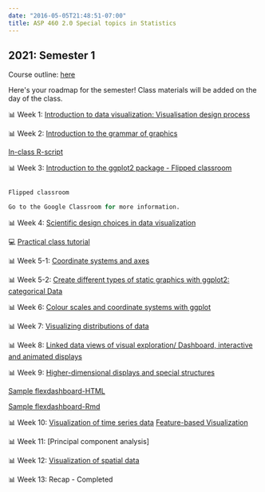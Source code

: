 ```yaml
---
date: "2016-05-05T21:48:51-07:00"
title: ASP 460 2.0 Special topics in Statistics 
---
```


## 2021: Semester 1

Course outline: [here](/CO/ASP_460_20_DataVisualisation.pdf)

Here's your roadmap for the semester! Class materials will be added on the day of the class.

 📊 Week 1: [Introduction to data visualization: Visualisation design process](/slides/lesson1viz.html) 


📊 Week 2: [Introduction to the grammar of graphics](/slides/lesson3viz2021.html)

[In-class R-script](/slides/code/scatterplot.R)

📊 Week 3: [Introduction to the ggplot2 package - Flipped classroom](/slides/mpg_visualization.html)

```r

Flipped classroom

Go to the Google Classroom for more information.

```

📊 Week 4: [Scientific design choices in data visualization](/slides/lesson4viz2021.html)

💻 [Practical class tutorial](/slides/diamonds_visualization.html)


📊 Week 5-1: [Coordinate systems and axes](/slides/lesson5viz2021.html)


📊 Week 5-2: [Create different types of static graphics with ggplot2: categorical Data](/slides/Data_visualization_2021.html)

📊 Week 6: [Colour scales and coordinate systems with ggplot](/slides/lesson6viz2021.html)

📊 Week 7: [Visualizing distributions of data](/slides/dis.html)

📊 Week 8:  [Linked data views of visual exploration/ Dashboard, interactive and animated displays](/slides/interactiveplots.html)

📊 Week 9: [Higher-dimensional displays and special structures](/slides/hd.html)

[Sample flexdashboard-HTML](/slides/flexdashboard/Flexdashboard1.html)

[Sample flexdashboard-Rmd](/slides/flexdashboard/Flexdashboard1.Rmd)

📊 Week 10: [Visualization of time series data](/slides/tsviz2021.html) [Feature-based Visualization](https://thiyangt.github.io/RLadiesMLTS/index.html#1)



📊 Week 11: [Principal component analysis]

📊 Week 12: [Visualization of spatial data](https://rladiescolombo.netlify.app/talk/3_map/)

📊 Week 13: Recap - Completed 





